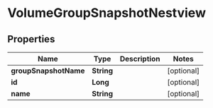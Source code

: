 # VolumeGroupSnapshotNestview

## Properties
Name | Type | Description | Notes
------------ | ------------- | ------------- | -------------
**groupSnapshotName** | **String** |  |  [optional]
**id** | **Long** |  |  [optional]
**name** | **String** |  |  [optional]
